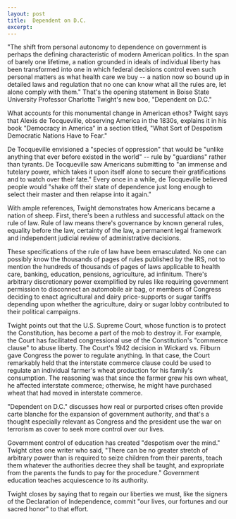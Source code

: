 ```yaml
---
layout: post
title:  Dependent on D.C.
excerpt:
---
```












"The shift from personal autonomy to dependence on government is perhaps the defining characteristic of modern American politics. In the span of barely one lifetime, a nation grounded in ideals of individual liberty has been transformed into one in which federal decisions control even such personal matters as what health care we buy -- a nation now so bound up in detailed laws and regulation that no one can know what all the rules are, let alone comply with them." That's the opening statement in Boise State University Professor Charlotte Twight's new boo, "Dependent on D.C."

What accounts for this monumental change in American ethos? Twight says that Alexis de Tocqueville, observing America in the 1830s, explains it in his book "Democracy in America" in a section titled, "What Sort of Despotism Democratic Nations Have to Fear."

De Tocqueville envisioned a "species of oppression" that would be "unlike anything that ever before existed in the world" -- rule by "guardians" rather than tyrants. De Tocqueville saw Americans submitting to "an immense and tutelary power, which takes it upon itself alone to secure their gratifications and to watch over their fate." Every once in a while, de Tocqueville believed people would "shake off their state of dependence just long enough to select their master and then relapse into it again."

With ample references, Twight demonstrates how Americans became a nation of sheep. First, there's been a ruthless and successful attack on the rule of law. Rule of law means there's governance by known general rules, equality before the law, certainty of the law, a permanent legal framework and independent judicial review of administrative decisions.

These specifications of the rule of law have been emasculated. No one can possibly know the thousands of pages of rules published by the IRS, not to mention the hundreds of thousands of pages of laws applicable to health care, banking, education, pensions, agriculture, ad infinitum. There's arbitrary discretionary power exemplified by rules like requiring government permission to disconnect an automobile air bag, or members of Congress deciding to enact agricultural and dairy price-supports or sugar tariffs depending upon whether the agriculture, dairy or sugar lobby contributed to their political campaigns.

Twight points out that the U.S. Supreme Court, whose function is to protect the Constitution, has become a part of the mob to destroy it. For example, the Court has facilitated congressional use of the Constitution's "commerce clause" to abuse liberty. The Court's 1942 decision in Wickard vs. Filburn gave Congress the power to regulate anything. In that case, the Court remarkably held that the interstate commerce clause could be used to regulate an individual farmer's wheat production for his family's consumption. The reasoning was that since the farmer grew his own wheat, he affected interstate commerce; otherwise, he might have purchased wheat that had moved in interstate commerce.

"Dependent on D.C." discusses how real or purported crises often provide carte blanche for the expansion of government authority, and that's a thought especially relevant as Congress and the president use the war on terrorism as cover to seek more control over our lives.

Government control of education has created "despotism over the mind." Twight cites one writer who said, "There can be no greater stretch of arbitrary power than is required to seize children from their parents, teach them whatever the authorities decree they shall be taught, and expropriate from the parents the funds to pay for the procedure." Government education teaches acquiescence to its authority.

Twight closes by saying that to regain our liberties we must, like the signers of the Declaration of Independence, commit "our lives, our fortunes and our sacred honor" to that effort.


